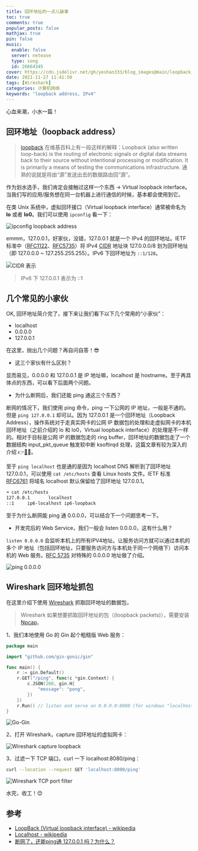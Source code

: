 ```yaml
---
title: 回环地址的一点儿破事
toc: true
comments: true
popular_posts: false
mathjax: true
pin: false
music:
  enable: false
  server: netease
  type: song
  id: 26664345
cover: https://cdn.jsdelivr.net/gh/yeshan333/blog_images@main/loopback_banner.png
date: 2021-11-27 11:41:50
tags: [Wireshark]
categories: 计算机网络
keywords: "loopback address, IPv4"
---
```


心血来潮，小水一篇！

## 回环地址（loopback address）

> [loopback](https://en.wikipedia.org/wiki/Loopback) 在维基百科上有一段这样的解释：Loopback (also written loop-back) is the routing of electronic signals or digital data streams back to their source without intentional processing or modification. It is primarily a means of testing the communications infrastructure.
> 通熟的说就是将由“源”发送出去的数据路由回“源”。

<!-- more -->

作为划水选手，我们肯定会接触过这样一个东西 -> Virtual loopback interface。当我们写的应用/服务想在同一台机器上进行通信的时候，基本都会使用到它。



在类 Unix 系统中，虚拟回环接口（Virtual loopback interface）通常被命名为 **lo** 或者 **lo0**。我们可以使用 `ipconfig` 看一下：

![ipconfig loopback address](https://cdn.jsdelivr.net/gh/yeshan333/blog_images@main/blogloopback.png)

emmm，127.0.0.1，好家伙，没错，127.0.0.1 就是一个 IPv4 的回环地址。IETF 标准中（[RFC1122](https://www.rfcreader.com/#rfc1122_line1324)、[RFC5735](https://www.rfcreader.com/#rfc5735_line97)）将 IPv4 [CIDR](https://en.wikipedia.org/wiki/Classless_Inter-Domain_Routing#CIDR_notation) 地址块 127.0.0.0/8 划为回环地址（即 127.0.0.0 ~ 127.255.255.255）。IPv6 下回环地址为 `::1/128`。

![CIDR 表示](https://cdn.jsdelivr.net/gh/yeshan333/blog_images@main/cidr.png)

> IPv6 下 127.0.0.1 表示为 ::1

## 几个常见的小家伙

OK, 回环地址简介完了，接下来让我们看下以下几个常用的“小家伙”：

- localhost
- 0.0.0.0
- 127.0.0.1

在这里，抛出几个问题？再自问自答！😎
- 这三个家伙有什么区别？

显而易见，0.0.0.0 和 127.0.0.1 是 IP 地址嘛，localhost 是 hostname。至于再具体点的东西，可以看下后面两个问题。

- 为什么断网后，我们还能 ping 通这三个东西？

断网的情况下，我们使用 ping 命令，ping 一下公网的 IP 地址，一般是不通的。但是 `ping 127.0.0.1` 却可以。因为 127.0.0.1 是一个回环地址（Loopback Address），操作系统对于走真实网卡的公网 IP 数据包的处理和走虚拟网卡的本机回环地址（之前介绍的 lo 和 lo0，Virtual loopback interface）的处理是不一样的。相对于目标是公网 IP 的数据包走的 ring buffer，回环地址的数据包走了一个数据结构 input_pkt_queue 触发软中断 ksoftirqd 处理，这篇文章有较为深入的介绍 👉[🔗](https://zhuanlan.zhihu.com/p/381408859)🐂。

至于 `ping localhost` 也是通的是因为 localhost DNS 解析到了回环地址 127.0.0.1，可以使用 `cat /etc/hosts` 查看 Linux hosts 文件。IETF 标准 [RFC6761](https://www.rfcreader.com/#rfc6761_line336) 将域名 localhost 默认保留给了回环地址 127.0.0.1。

```bash
➜ cat /etc/hosts
127.0.0.1       localhost
::1     ip6-localhost ip6-loopback
```

至于为什么断网能 ping 通 0.0.0.0，可以结合下一个问题思考一下。

- 开发完后的 Web Service，我们一般会 listen 0.0.0.0，这有什么用？

`listen 0.0.0.0` 会监听本机上的所有IPV4地址。让服务访问方就可以通过本机的多个 IP 地址（包括回环地址，只要服务访问方与本机处于同一个网络下）访问本机的 Web 服务。[RFC 5735](https://datatracker.ietf.org/doc/html/rfc5735#section-3) 对特殊的 0.0.0.0 地址做了介绍。

![ping 0.0.0.0](https://cdn.jsdelivr.net/gh/yeshan333/blog_images@main/ping0000.png)

## Wireshark 回环地址抓包

在这里介绍下使用 [Wireshark](https://www.wireshark.org/#download) 抓取回环地址的数据包，

> Wireshark 如果想要抓取回环地址的包（(loopback packets)），需要安装 [Npcap](https://nmap.org/npcap/)。

1、我们本地使用 Go 的 Gin 起个粗糙版 Web 服务：

```go
package main

import "github.com/gin-gonic/gin"

func main() {
	r := gin.Default()
	r.GET("/ping", func(c *gin.Context) {
		c.JSON(200, gin.H{
			"message": "pong",
		})
	})
	r.Run() // listen and serve on 0.0.0.0:8080 (for windows "localhost:8080")
}
```

![Go-Gin](https://cdn.jsdelivr.net/gh/yeshan333/blog_images@main/gogin.png)

2、打开 Wireshark，capture 回环地址的虚拟网卡：

![Wireshark capture loopback](https://cdn.jsdelivr.net/gh/yeshan333/blog_images@main/wireshark_loopback.png)

3、过滤一下 TCP 端口，curl 一下 localhost:8080/ping：

```bash
curl --location --request GET 'localhost:8080/ping'
```

![Wireshark TCP port filter](https://cdn.jsdelivr.net/gh/yeshan333/blog_images@main/wireshark_port_filter.png)

水完，收工！😊

## 参考

- [LoopBack (Virtual loopback interface) - wikipedia](https://en.wikipedia.org/wiki/Loopback)
- [Localhost - wikipedia](https://en.wikipedia.org/wiki/Localhost)
- [断网了，还能ping通 127.0.0.1 吗？为什么？](https://zhuanlan.zhihu.com/p/381408859)